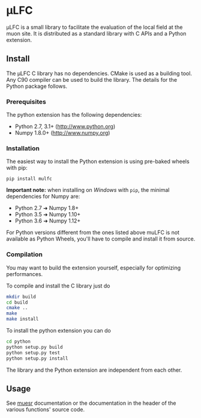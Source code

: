 μLFC
====

μLFC is a small library to facilitate the evaluation of the local field
at the muon site. It is distributed as a standard library with C APIs
and a Python extension.


Install
-------

The μLFC C library has no dependencies. CMake is used as a building tool.
Any C90 compiler can be used to build the library.
The details for the Python package follows.

### Prerequisites

The python extension has the following dependencies:

* Python 2.7, 3.1+      (http://www.python.org)
* Numpy 1.8.0+          (http://www.numpy.org)


### Installation

The easiest way to install the Python extension is using pre-baked
wheels with pip:

    pip install mulfc

**Important note:** when installing on *Windows* with `pip`, the minimal
dependencies for Numpy are:

* Python 2.7 ➜ Numpy 1.8+
* Python 3.5 ➜ Numpy 1.10+
* Python 3.6 ➜ Numpy 1.12+

For Python versions different from the ones listed above muLFC is not
available as Python Wheels, you'll have to compile and install it from source.

### Compilation

You may want to build the extension yourself, especially for optimizing performances.

To compile and install the C library just do

```bash
mkdir build
cd build
cmake ..
make
make install
```

To install the python extension you can do

```bash
cd python
python setup.py build
python setup.py test
python setup.py install
```

The library and the Python extension are independent from each other.

Usage
-----

See [muesr](http://muesr.readthedocs.io) documentation or the documentation
in the header of the various functions' source code.

